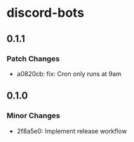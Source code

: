 # discord-bots

## 0.1.1

### Patch Changes

- a0820cb: fix: Cron only runs at 9am

## 0.1.0

### Minor Changes

- 2f8a5e0: Implement release workflow
